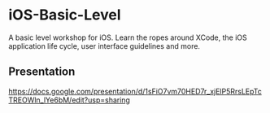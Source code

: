 # iOS-Basic-Level
A basic level workshop for iOS. 
Learn the ropes around XCode, the iOS application life cycle, user interface guidelines and more.

## Presentation
https://docs.google.com/presentation/d/1sFiO7vm70HED7r_xjElP5RrsLEpTcTREOWln_lYe6bM/edit?usp=sharing
